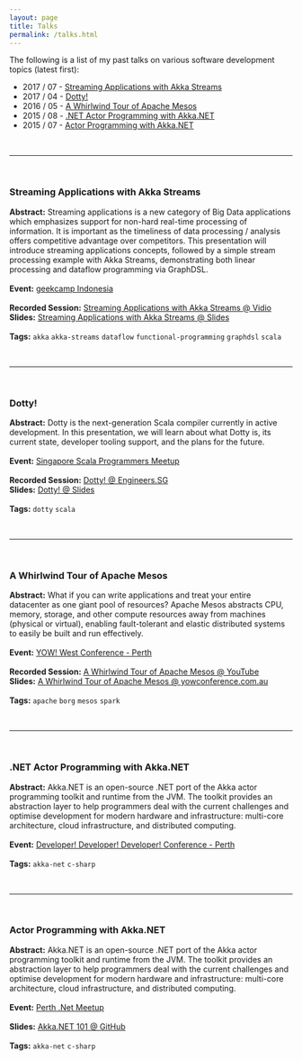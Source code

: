 ```yaml
---
layout: page
title: Talks
permalink: /talks.html
---
```


The following is a list of my past talks on various software development topics (latest first):

* 2017 / 07 - [Streaming Applications with Akka Streams](#streaming-applications-with-akka-streams)
* 2017 / 04 - [Dotty!](#dotty)
* 2016 / 05 - [A Whirlwind Tour of Apache Mesos](#a-whirlwind-tour-of-apache-mesos)
* 2015 / 08 - [.NET Actor Programming with Akka.NET](#net-actor-programming-with-akkanet)
* 2015 / 07 - [Actor Programming with Akka.NET](#actor-programming-with-akkanet)

<br>

---

<br>

### Streaming Applications with Akka Streams
**Abstract:** Streaming applications is a new category of Big Data applications which emphasizes support for non-hard real-time processing of information. It is important as the timeliness of data processing / analysis offers competitive advantage over competitors. This presentation will introduce streaming applications concepts, followed by a simple stream processing example with Akka Streams, demonstrating both linear processing and dataflow programming via GraphDSL.
<br><br>
**Event:** [geekcamp Indonesia](https://www.geekcamp.id/)
<br><br>
**Recorded Session:** [Streaming Applications with Akka Streams @ Vidio](https://www.vidio.com/watch/793734-streaming-applications-with-akka-streams-herdy-handoko)<br>
**Slides:** [Streaming Applications with Akka Streams @ Slides](https://slides.com/hhandoko/streaming-applications/) 
<br><br>
**Tags:** `akka` `akka-streams` `dataflow` `functional-programming` `graphdsl` `scala`

<br>

---

<br>

### Dotty!
**Abstract:** Dotty is the next-generation Scala compiler currently in active development. In this presentation, we will learn about what Dotty is, its current state, developer tooling support, and the plans for the future.
<br><br>
**Event:** [Singapore Scala Programmers Meetup](https://www.meetup.com/Singapore-Scala-Programmers/events/238821807/)
<br><br>
**Recorded Session:** [Dotty! @ Engineers.SG](https://engineers.sg/video/dotty-singapore-scala-programmers--1653)<br>
**Slides:** [Dotty! @ Slides](http://slides.com/hhandoko/scala-meetup-sg-2017-04-dotty) 
<br><br>
**Tags:** `dotty` `scala`

<br>

---

<br>

### A Whirlwind Tour of Apache Mesos
**Abstract:** What if you can write applications and treat your entire datacenter as one giant pool of resources? Apache Mesos abstracts CPU, memory, storage, and other compute resources away from machines (physical or virtual), enabling fault-tolerant and elastic distributed systems to easily be built and run effectively.
<br><br>
**Event:** [YOW! West Conference - Perth](http://west.yowconference.com.au/archive-2016/herdy-handoko/)
<br><br>
**Recorded Session:** [A Whirlwind Tour of Apache Mesos @ YouTube](https://www.youtube.com/watch?v=BaWyUjTJXuA&list=PLIpl4GKFQR6cT9WOLOwvVkMm7UP89-sUX&index=20)<br>
**Slides:** [A Whirlwind Tour of Apache Mesos @ yowconference.com.au](http://yowconference.com.au/slides/yowwest2016/Handoko-ApacheMesosTour.pdf)
<br><br>
**Tags:** `apache` `borg` `mesos` `spark`

<br>

---

<br>

### .NET Actor Programming with Akka.NET
**Abstract:** Akka.NET is an open-source .NET port of the Akka actor programming toolkit and runtime from the JVM. The toolkit provides an abstraction layer to help programmers deal with the current challenges and optimise development for modern hardware and infrastructure: multi-core architecture, cloud infrastructure, and distributed computing.
<br><br>
**Event:** [Developer! Developer! Developer! Conference - Perth](http://lanyrd.com/2015/dddperth/sdqhzb/)
<br><br>
**Tags:** `akka-net` `c-sharp`

<br>

---

<br>

### Actor Programming with Akka.NET
**Abstract:** Akka.NET is an open-source .NET port of the Akka actor programming toolkit and runtime from the JVM. The toolkit provides an abstraction layer to help programmers deal with the current challenges and optimise development for modern hardware and infrastructure: multi-core architecture, cloud infrastructure, and distributed computing.
<br><br>
**Event:** [Perth .Net Meetup](https://www.meetup.com/PerthDotNet/events/223510992/)
<br><br>
**Slides:** [Akka.NET 101 @ GitHub](https://github.com/hhandoko/akka-dotnet-101/raw/master/resources/Akka-dot-NET-101.pdf)
<br><br>
**Tags:** `akka-net` `c-sharp`

